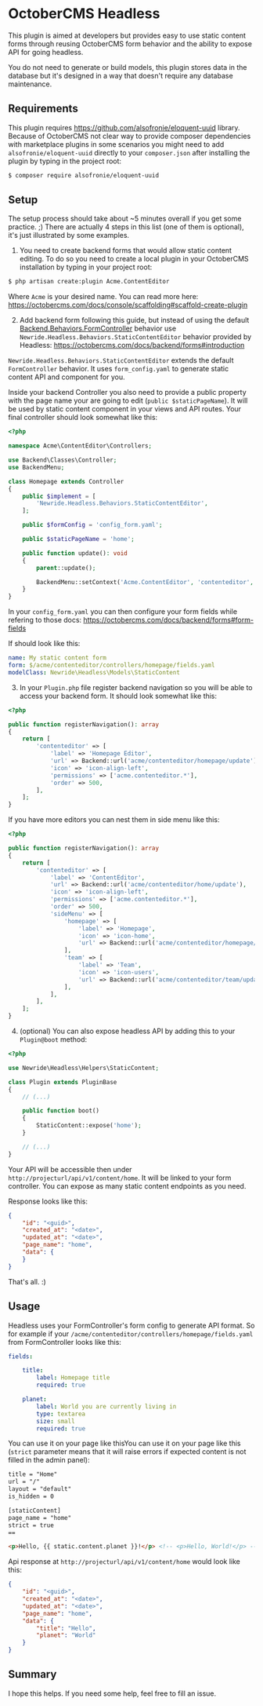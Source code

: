 # OctoberCMS Headless

This plugin is aimed at developers but provides easy to use static content
forms through reusing OctoberCMS form behavior and the ability to expose API
for going headless.

You do not need to generate or build models, this plugin stores data in the 
database but it's designed in a way that doesn't require any database 
maintenance.

## Requirements

This plugin requires https://github.com/alsofronie/eloquent-uuid library.
Because of OctoberCMS not clear way to provide composer dependencies with
marketplace plugins in some scenarios you might need to add
`alsofronie/eloquent-uuid` directly to your `composer.json` after installing
the plugin by typing in the project root:

```bash
$ composer require alsofronie/eloquent-uuid
```

## Setup

The setup process should take about ~5 minutes overall if you get some
practice. ;) There are actually 4 steps in this list (one of them is optional),
it's just illustrated by some examples.

1. You need to create backend forms that would allow static content editing.
To do so you need to create a local plugin in your OctoberCMS installation by
typing in your project root:

```bash
$ php artisan create:plugin Acme.ContentEditor
```

Where `Acme` is your desired name. You can read more here:
https://octobercms.com/docs/console/scaffolding#scaffold-create-plugin

2. Add backend form following this guide, but instead of using the default
[Backend.Behaviors.FormController](https://octobercms.com/docs/api) behavior
use `Newride.Headless.Behaviors.StaticContentEditor` behavior provided by
Headless:
https://octobercms.com/docs/backend/forms#introduction

`Newride.Headless.Behaviors.StaticContentEditor` extends the default
`FormController` behavior. It uses `form_config.yaml` to generate static
content API and component for you.

Inside your backend Controller you also need to provide a public property with
the page name your are going to edit (`public $staticPageName`). It will be
used by static content component in your views and API routes. Your final
controller should look somewhat like this:

```php
<?php

namespace Acme\ContentEditor\Controllers;

use Backend\Classes\Controller;
use BackendMenu;

class Homepage extends Controller
{
    public $implement = [
        'Newride.Headless.Behaviors.StaticContentEditor',
    ];

    public $formConfig = 'config_form.yaml';

    public $staticPageName = 'home';

    public function update(): void
    {
        parent::update();

        BackendMenu::setContext('Acme.ContentEditor', 'contenteditor', 'homepage');
    }
}
```

In your `config_form.yaml` you can then configure your form fields while
refering to those docs: https://octobercms.com/docs/backend/forms#form-fields

If should look like this:

```yaml
name: My static content form
form: $/acme/contenteditor/controllers/homepage/fields.yaml
modelClass: Newride\Headless\Models\StaticContent
```

3. In your `Plugin.php` file register backend navigation so you will be able
to access your backend form. It should look somewhat like this:

```php
<?php

public function registerNavigation(): array
{
    return [
        'contenteditor' => [
            'label' => 'Homepage Editor',
            'url' => Backend::url('acme/contenteditor/homepage/update'),
            'icon' => 'icon-align-left',
            'permissions' => ['acme.contenteditor.*'],
            'order' => 500,
        ],
    ];
}
```

If you have more editors you can nest them in side menu like this:

```php
<?php

public function registerNavigation(): array
{
    return [
        'contenteditor' => [
            'label' => 'ContentEditor',
            'url' => Backend::url('acme/contenteditor/home/update'),
            'icon' => 'icon-align-left',
            'permissions' => ['acme.contenteditor.*'],
            'order' => 500,
            'sideMenu' => [
                'homepage' => [
                    'label' => 'Homepage',
                    'icon' => 'icon-home',
                    'url' => Backend::url('acme/contenteditor/homepage/update'),
                ],
                'team' => [
                    'label' => 'Team',
                    'icon' => 'icon-users',
                    'url' => Backend::url('acme/contenteditor/team/update'),
                ],
            ],
        ],
    ];
}
```

4. (optional) You can also expose headless API by adding this to your
`Plugin@boot` method:

```php
<?php

use Newride\Headless\Helpers\StaticContent;

class Plugin extends PluginBase
{
    // (...)

    public function boot()
    {
        StaticContent::expose('home');
    }

    // (...)
}
```

Your API will be accessible then under `http://projecturl/api/v1/content/home`.
It will be linked to your form controller. You can expose as many static
content endpoints as you need.

Response looks like this:

```json
{
    "id": "<guid>",
    "created_at": "<date>",
    "updated_at": "<date>",
    "page_name": "home",
    "data": {
    }
}
```

That's all. :)

## Usage

Headless uses your FormController's form config to generate API format. So for
example if your `/acme/contenteditor/controllers/homepage/fields.yaml` from
FormController looks like this:

```yaml
fields:

    title:
        label: Homepage title
        required: true

    planet:
        label: World you are currently living in
        type: textarea
        size: small
        required: true
```

You can use it on your page like thisYou can use it on your page like this
(`strict` parameter means that it will raise errors if expected content is not
filled in the admin panel):

```html
title = "Home"
url = "/"
layout = "default"
is_hidden = 0

[staticContent]
page_name = "home"
strict = true
==

<p>Hello, {{ static.content.planet }}!</p> <!-- <p>Hello, World!</p> -->
```

Api response at `http://projecturl/api/v1/content/home` would look like this:

```json
{
    "id": "<guid>",
    "created_at": "<date>",
    "updated_at": "<date>",
    "page_name": "home",
    "data": {
        "title": "Hello",
        "planet": "World"
    }
}
```

## Summary

I hope this helps. If you need some help, feel free to fill an issue.
